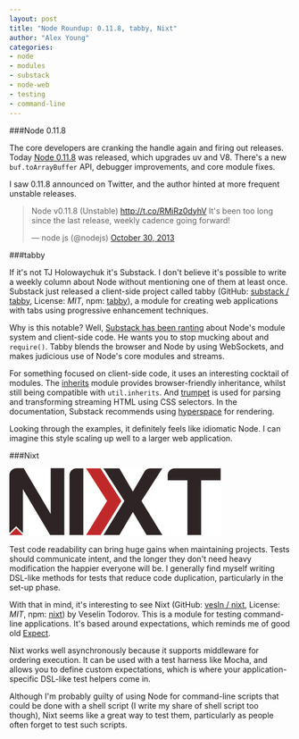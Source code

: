 ```yaml
---
layout: post
title: "Node Roundup: 0.11.8, tabby, Nixt"
author: "Alex Young"
categories: 
- node
- modules
- substack
- node-web
- testing
- command-line
---
```


###Node 0.11.8

The core developers are cranking the handle again and firing out releases.  Today [Node 0.11.8](http://blog.nodejs.org/2013/10/30/node-v0-11-8-unstable/) was released, which upgrades uv and V8.  There's a new `buf.toArrayBuffer` API, debugger improvements, and core module fixes.

I saw 0.11.8 announced on Twitter, and the author hinted at more frequent unstable releases.

<blockquote class="twitter-tweet"><p>Node v0.11.8 (Unstable) <a href="http://t.co/RMiRz0dyhV">http://t.co/RMiRz0dyhV</a> It&#39;s been too long since the last release, weekly cadence going forward!</p>&mdash; node js (@nodejs) <a href="https://twitter.com/nodejs/statuses/395583936077647872">October 30, 2013</a></blockquote>

###tabby

If it's not TJ Holowaychuk it's Substack.  I don't believe it's possible to write a weekly column about Node without mentioning one of them at least once.  Substack just released a client-side project called tabby (GitHub: [substack / tabby](https://github.com/substack/tabby), License: _MIT_, npm: [tabby](https://npmjs.org/package/tabby)), a module for creating web applications with tabs using progressive enhancement techniques.

Why is this notable?  Well, [Substack has been ranting](http://www.reddit.com/r/node/comments/1p3evg/require_in_node/cd1m6mm) about Node's module system and client-side code.  He wants you to stop mucking about and `require()`.  Tabby blends the browser and Node by using WebSockets, and makes judicious use of Node's core modules and streams.

For something focused on client-side code, it uses an interesting cocktail of modules.  The [inherits](https://npmjs.org/package/inherits) module provides browser-friendly inheritance, whilst still being compatible with `util.inherits`.  And [trumpet](https://npmjs.org/package/trumpet) is used for parsing and transforming streaming HTML using CSS selectors.  In the documentation, Substack recommends using [hyperspace](https://npmjs.org/package/hyperspace) for rendering.

Looking through the examples, it definitely feels like idiomatic Node.  I can imagine this style scaling up well to a larger web application.

###Nixt

![Nixt](/images/posts/nixt.jpg)

Test code readability can bring huge gains when maintaining projects.  Tests should communicate intent, and the longer they don't need heavy modification the happier everyone will be.  I generally find myself writing DSL-like methods for tests that reduce code duplication, particularly in the set-up phase.

With that in mind, it's interesting to see Nixt (GitHub: [vesln / nixt](https://github.com/vesln/nixt), License: _MIT_, npm: [nixt](https://npmjs.org/package/nixt)) by Veselin Todorov.  This is a module for testing command-line applications.  It's based around expectations, which reminds me of good old [Expect](http://en.wikipedia.org/wiki/Expect).

Nixt works well asynchronously because it supports middleware for ordering execution.  It can be used with a test harness like Mocha, and allows you to define custom expectations, which is where your application-specific DSL-like test helpers come in.

Although I'm probably guilty of using Node for command-line scripts that could be done with a shell script (I write my share of shell script too though), Nixt seems like a great way to test them, particularly as people often forget to test such scripts.

